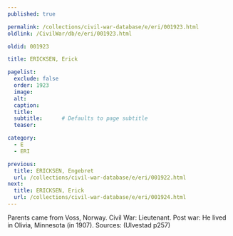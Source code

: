 ```yaml
---
published: true

permalink: /collections/civil-war-database/e/eri/001923.html
oldlink: /CivilWar/db/e/eri/001923.html

oldid: 001923

title: ERICKSEN, Erick

pagelist:
  exclude: false
  order: 1923
  image: 
  alt:
  caption:
  title:
  subtitle:      # Defaults to page subtitle
  teaser:

category: 
  - E 
  - ERI

previous:
  title: ERICKSEN, Engebret
  url: /collections/civil-war-database/e/eri/001922.html  
next:
  title: ERICKSEN, Erick
  url: /collections/civil-war-database/e/eri/001924.html   
---
```

Parents came from Voss, Norway. Civil War: Lieutenant. Post war: He lived in Olivia, Minnesota (in 1907). Sources: (Ulvestad p257)